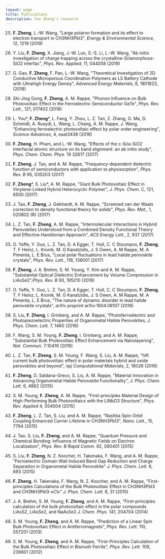 ```yaml
---
layout: page
title: Publications
description: Fan Zheng's research
---
```


25. **F. Zheng**, L.-W. Wang, "Large polaron formation and its effect to electron transport in CH3NH3PbI3", *Energy & Environmental Science*, 12, 1219 (2019)

24. Y. Liu, **F. Zheng**, X. Jiang, J.-W. Luo, S.-S. Li, L.-W. Wang, "Ab initio investigation of charge trapping across the crystalline-Si/amorphous-SiO2 interfac", *Phys. Rev. Applied*, 11, 044058 (2019)

23. G. Gao, **F. Zheng**, F. Pan, L.-W. Wang, "Theoretical Investigation of 2D Conductive Microporous Coordination Polymers as LS Battery Cathode with Ultrahigh Energy Densiy", *Advanced Energy Materials*, 8, 1801823, (2018)

22. Shi-Jing Gong, **F. Zheng**, A. M. Rappe, "Phonon Influence on Bulk Photovoltaic Effect in the Ferroelectric Semiconductor GeTe", *Phys. Rev. Lett.*, 121, 017402 (2018)

21. L. You*, **F. Zheng**\*, L. Fang, Y. Zhou, L. Z. Tan, Z. Zhang, G. Ma, D. Schmidt, A. Rusydi, L. Wang, L. Chang, A. M. Rappe, J. Wang, "Enhancing ferroelectric photovoltaic effect by polar order engineering", *Science Advances*, 4, eaat3438 (2018)

20. **F. Zheng**, H. Pham, and L.-W. Wang, "Effects of the c-Si/a-SiO2 interfacial atomic structure on its band alignment: an ab initio study", *Phys. Chem. Chem. Phys.* 19 32617 (2017)

19. **F. Zheng**, J. Tao, and A. M. Rappe, "Frequency-dependent dielectric function of semiconductors with application to physisorption", *Phys. Rev. B* 95, 035203 (2017)

18. **F. Zheng**\*, S. Liu\*, A. M. Rappe, "Giant Bulk Photovoltaic Effect in Vinylene-Linked Hybrid Heterocyclic Polymer", *J. Phys. Chem.* C, 121, 6500 (2017)

17. J. Tao, **F. Zheng**, J. Gebhardt, A. M. Rappe, "Screened van der Waals correction to density functional theory for solids", *Phys. Rev. Mat.*, 1, 020802 (R) (2017)

16. L. Z. Tan, **F. Zheng**, A. M. Rappe, "Intermolecular Interactions in Hybrid Perovskites Understood from a Combined Density Functional Theory and Effective Hamiltonian Approach", *ACS Energy Lett.*, 2, 937 (2017)

15. O. Yaffe, Y. Guo, L. Z. Tan, D. A Egger, T. Hull, C. C Stoumpos, **F. Zheng**, T. F Heinz, L. Kronik, M. G Kanatzidis, J. S Owen, A. M Rappe, M. A Pimenta, L. E Brus, "Local polar fluctuations in lead halide perovskite crystals", *Phys. Rev. Lett.*, 118, 136001 (2017)

14. **F. Zheng**, J. A. Brehm, S. M. Young, Y. Kim and A. M. Rappe, "Substantial Optical Dielectric Enhancement by Volume Compression in LiAsSe2",*Phys. Rev. B* 93, 195210 (2016)

13. O. Yaffe, Y. Guo, L. Z. Tan, D. A Egger, T. Hull, C. C Stoumpos, **F. Zheng**, T. F Heinz, L. Kronik, M. G Kanatzidis, J. S Owen, A. M Rappe, M. A Pimenta, L. E Brus, "The nature of dynamic disorder in lead halide perovskite crystals", *arXiv preprint* arXiv:1604.08107 (2016)

12. S. Liu, **F. Zheng**, I. Grinberg, and A. M. Rappe, "Photoferroelectric and Photopiezoelectric Properties of Organometal Halide Perovskites, *J. Phys. Chem. Lett.* 7, 1460 (2016)

11. F. Wang, S. M. Young, **F. Zheng**, I. Grinberg, and A. M. Rappe, "Substantial Bulk Photovoltaic Effect Enhancement via Nanolayering", *Nat. Commun.* 7:10419 (2016)

10. L. Z. Tan, **F. Zheng**, S. M. Young, F. Wang, S. Liu, A. M. Rappe, "hift current bulk photovoltaic effect in polar materials hybrid and oxide perovskites and beyond", *npj Computational Materials*, 2, 16026 (2016)

9. **F. Zheng**, D. Saldana-Greco, S. Liu, A. M. Rappe, "Material Innovation in Advancing Organometal Halide Perovskite Functionality", *J. Phys. Chem. Lett.* 6, 4862 (2015)

8. S. M. Young, **F. Zheng**, A. M. Rappe, "First-principles Material Design of High-Performing Bulk Photovoltaics with the LiNbO3 Structure", *Phys. Rev. Applied* 4, 054004 (2015)

7. **F. Zheng**, L. Z. Tan, S. Liu, and A. M. Rappe, "Rashba Spin-Orbit Coupling Enhanced Carrier Lifetime in CH3NH3PbI3", *Nano. Lett.*, 15, 7794 (2015)

6. J. Tao. S. Liu, **F. Zheng**, and A. M. Rappe, "Quantum Pressure and Chemical Bonding: Influence of Magnetic Fields on Electron Localization", *Phys. Rev. B Rapid Comm.* 92, 060401 (2015)

5. S. Liu, **F. Zheng**, N. Z. Koocher, H. Takenaka, F. Wang, and A. M. Rappe, "Ferroelectric Domain Wall Induced Band Gap Reduction and Charge Separation in Organometal Halide Perovskite" *J. Phys. Chem. Lett.* 6, 693 (2015)

4. **F. Zheng**, H. Takenaka, F. Wang, N. Z. Koocher, and A. M. Rappe, "First-principles Calculations of the Bulk Photovoltaic Effect in CH3NH3PbI3 and CH3NH3PbI3-xClx" *J. Phys. Chem. Lett.* 6, 31 (2015)

3. J. A. Brehm, S. M. Young, **F. Zheng**, and A. M. Rappe, "First-principles calculation of the bulk photovoltaic effect in the polar compounds LiAsS2, LiAsSe2, and NaAsSe2 *J. Chem. Phys.* 141, 204704 (2014)

2. S. M. Young, **F. Zheng**, and A. M. Rappe, "Prediction of a Linear Spin Bulk Photovoltaic Effect in Antiferromagnets", *Phys. Rev. Lett.* 110, 057201 (2013)

1. S. M. Young, **F. Zheng**, and A. M. Rappe, "First-Principles Calculation of the Bulk Photovoltaic Effect in Bismuth Ferrite", *Phys. Rev. Lett.* 109, 236601 (2012)
